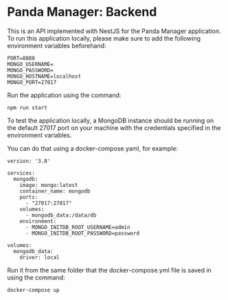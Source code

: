 # Panda Manager: Backend
This is an API implemented with NestJS for the Panda Manager application.
To run this application locally, please make sure to add the following environment variables beforehand:
```
PORT=8080
MONGO_USERNAME=
MONGO_PASSWORD=
MONGO_HOSTNAME=localhost
MONGO_PORT=27017
```

Run the application using the command:
```
npm run start
```

To test the application locally, a MongoDB instance should be running on the default 27017 port on your machine with the credentials specified in the environment variables.

You can do that using a docker-compose.yaml, for example:
```
version: '3.8'

services:
  mongodb:
    image: mongo:latest
    container_name: mongodb
    ports:
      - "27017:27017"
    volumes:
      - mongodb_data:/data/db
    environment:
      - MONGO_INITDB_ROOT_USERNAME=admin
      - MONGO_INITDB_ROOT_PASSWORD=password

volumes:
  mongodb_data:
    driver: local

```
Run it from the same folder that the docker-compose.yml file is saved in using the command:
```
docker-compose up
```

